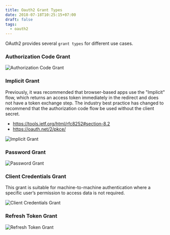```yaml
---
title: Oauth2 Grant Types 
date: 2018-07-18T10:25:15+07:00
draft: false
tags:
  - oauth2
---
```


OAuth2 provides several `grant types` for different use cases.

### Authorization Code Grant

![Authorization Code Grant](/images/authorization_code_grant.png)

### Implicit Grant

Previously, it was recommended that browser-based apps use the "Implicit" flow, which returns an access token immediately in the redirect and does not have a token exchange step. The industry best practice has changed to recommend that the authorization code flow be used without the client secret.

- https://tools.ietf.org/html/rfc8252#section-8.2
- https://oauth.net/2/pkce/

![Implicit Grant](/images/implicit_grant.png)

### Password Grant

![Password Grant](/images/password_grant.png)

### Client Credentials Grant
This grant is suitable for machine-to-machine authentication where a specific user’s permission to access data is not required.

![Client Credentials Grant](/images/client_credentials_grant.png)

### Refresh Token Grant

![Refresh Token Grant](/images/refresh_token_grant.png)
